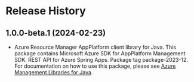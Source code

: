 # Release History

## 1.0.0-beta.1 (2024-02-23)

- Azure Resource Manager AppPlatform client library for Java. This package contains Microsoft Azure SDK for AppPlatform Management SDK. REST API for Azure Spring Apps. Package tag package-2023-12. For documentation on how to use this package, please see [Azure Management Libraries for Java](https://aka.ms/azsdk/java/mgmt).
